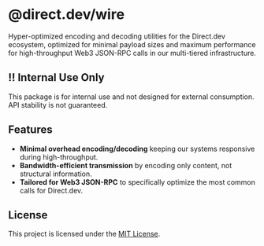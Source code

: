 # @direct.dev/wire

Hyper-optimized encoding and decoding utilities for the Direct.dev ecosystem, optimized for minimal payload sizes and maximum performance for high-throughput Web3 JSON-RPC calls in our multi-tiered infrastructure.

## ‼️ Internal Use Only

This package is for internal use and not designed for external consumption. API stability is not guaranteed.

## Features

- **Minimal overhead encoding/decoding** keeping our systems responsive during high-throughput.
- **Bandwidth-efficient transmission** by encoding only content, not structural information.
- **Tailored for Web3 JSON-RPC** to specifically optimize the most common calls for Direct.dev.

## License

This project is licensed under the [MIT License](https://github.com/direct-dev-project/direct-dev-client/blob/main/LICENSE).
